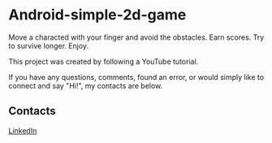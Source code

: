 # Android-simple-2d-game

Move a characted with your finger and avoid the obstacles. Earn scores. Try to survive longer. Enjoy.

This project was created by following a YouTube tutorial. 

If you have any questions, comments, found an error, or would simply like to connect and say "Hi!", my contacts are below.

## Contacts

[LinkedIn](https://www.linkedin.com/in/ruslan-brilenkov/)
